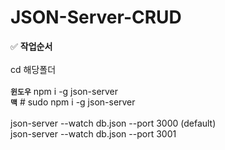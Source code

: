 # JSON-Server-CRUD
✅ **작업순서**
<br><br>
cd 해당폴더
<br><br>
**``윈도우``** npm i -g json-server
<br>
**``맥``** \# sudo npm i -g json-server 
<br><br>
json-server --watch db.json --port 3000 (default)
<br>
json-server --watch db.json --port 3001
